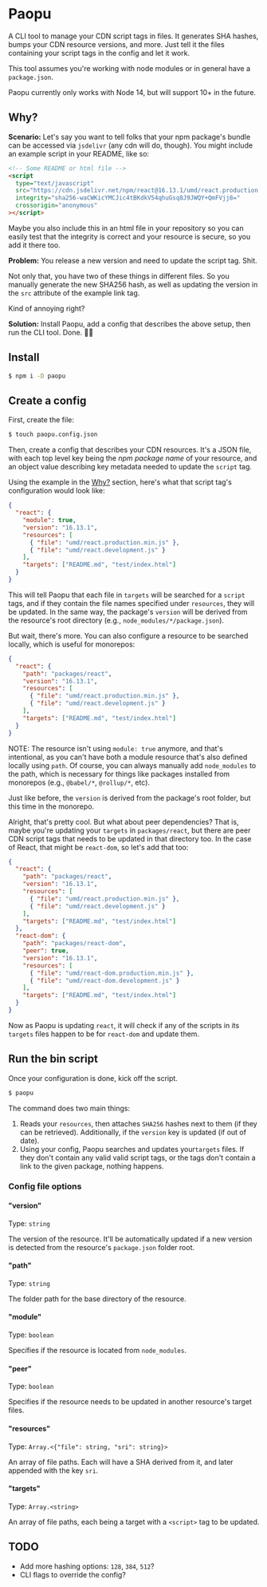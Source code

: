 # Paopu

A CLI tool to manage your CDN script tags in files. It generates SHA hashes, bumps your CDN resource versions, and more. Just tell it the files containing your script tags in the config and let it work.

This tool assumes you're working with node modules or in general have a `package.json`.

Paopu currently only works with Node 14, but will support 10+ in the future.

## Why?

**Scenario:** Let's say you want to tell folks that your npm package's bundle can be accessed via `jsdelivr` (any cdn will do, though). You might include an example script in your README, like so:

```html
<!-- Some README or html file -->
<script
  type="text/javascript"
  src="https://cdn.jsdelivr.net/npm/react@16.13.1/umd/react.production.min.js"
  integrity="sha256-waCWKicYMCJic4tBKdkV54qhuGsq8J9JWQY+QmFVjj8="
  crossorigin="anonymous"
></script>
```

Maybe you also include this in an html file in your repository so you can easily test that the integrity is correct and your resource is secure, so you add it there too.

**Problem:** You release a new version and need to update the script tag. Shit.

Not only that, you have two of these things in different files. So you manually generate the new SHA256 hash, as well as updating the version in the `src` attribute of the example link tag.

Kind of annoying right?

**Solution:** Install Paopu, add a config that describes the above setup, then run the CLI tool. Done. 💪✨

## Install

```sh
$ npm i -D paopu
```

## Create a config

First, create the file:

```sh
$ touch paopu.config.json
```

Then, create a config that describes your CDN resources. It's a JSON file, with each top level key being the _npm package name_ of your resource, and an object value describing key metadata needed to update the `script` tag.

Using the example in the [Why?](#why) section, here's what that script tag's configuration would look like:

```json
{
  "react": {
    "module": true,
    "version": "16.13.1",
    "resources": [
      { "file": "umd/react.production.min.js" },
      { "file": "umd/react.development.js" }
    ],
    "targets": ["README.md", "test/index.html"]
  }
}
```

This will tell Paopu that each file in `targets` will be searched for a `script` tags, and if they contain the file names specified under `resources`, they will be updated. In the same way, the package's `version` will be derived from the resource's root directory (e.g., `node_modules/*/package.json`).

But wait, there's more. You can also configure a resource to be searched locally, which is useful for monorepos:

```json
{
  "react": {
    "path": "packages/react",
    "version": "16.13.1",
    "resources": [
      { "file": "umd/react.production.min.js" },
      { "file": "umd/react.development.js" }
    ],
    "targets": ["README.md", "test/index.html"]
  }
}
```

NOTE: The resource isn't using `module: true` anymore, and that's intentional, as you can't have both a module resource that's also defined locally using `path`. Of course, you can always manually add `node_modules` to the path, which is necessary for things like packages installed from monorepos (e.g., `@babel/*`, `@rollup/*`, etc).

Just like before, the `version` is derived from the package's root folder, but this time in the monorepo.

Alright, that's pretty cool. But what about peer dependencies? That is, maybe you're updating your `targets` in `packages/react`, but there are peer CDN script tags that needs to be updated in that directory too. In the case of React, that might be `react-dom`, so let's add that too:

```json
{
  "react": {
    "path": "packages/react",
    "version": "16.13.1",
    "resources": [
      { "file": "umd/react.production.min.js" },
      { "file": "umd/react.development.js" }
    ],
    "targets": ["README.md", "test/index.html"]
  },
  "react-dom": {
    "path": "packages/react-dom",
    "peer": true,
    "version": "16.13.1",
    "resources": [
      { "file": "umd/react-dom.production.min.js" },
      { "file": "umd/react-dom.development.js" }
    ],
    "targets": ["README.md", "test/index.html"]
  }
}
```

Now as Paopu is updating `react`, it will check if any of the scripts in its `targets` files happen to be for `react-dom` and update them.

## Run the bin script

Once your configuration is done, kick off the script.

```sh
$ paopu
```

The command does two main things:

1. Reads your `resources`, then attaches `SHA256` hashes next to them (if they can be retrieved). Additionally, if the `version` key is updated (if out of date).
2. Using your config, Paopu searches and updates your`targets` files. If they don't contain any valid valid script tags, or the tags don't contain a link to the given package, nothing happens.

### Config file options

#### "version"

Type: `string`

The version of the resource. It'll be automatically updated if a new version is detected from the resource's `package.json` folder root.

#### "path"

Type: `string`

The folder path for the base directory of the resource.

#### "module"

Type: `boolean`

Specifies if the resource is located from `node_modules`.

#### "peer"

Type: `boolean`

Specifies if the resource needs to be updated in another resource's target files.

#### "resources"

Type: `Array.<{"file": string, "sri": string}>`

An array of file paths. Each will have a SHA derived from it, and later appended with the key `sri`.

#### "targets"

Type: `Array.<string>`

An array of file paths, each being a target with a `<script>` tag to be updated.

## TODO

- Add more hashing options: `128`, `384`, `512`?
- CLI flags to override the config?
